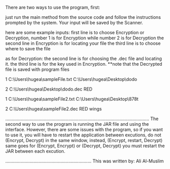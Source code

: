There are two ways to use the program, first:
 
just run the main method from the source code and follow the instructions prompted by the system.
Your input will be saved by the Scanner.

here are some example inputs:
first line is to choose Encryption or Decryption, number 1 is for Encryption while number 2 is for Decryption
the second line in Encryption is for locating your file
the third line is to choose where to save the file

as for Decryption:
the second line is for choosing the .dec file and locating it.
the third line is for the key used in Encryption.
**note that the Decrypted file is saved with program files

1
C:\Users\hugea\sampleFile.txt
C:\Users\hugea\Desktop\dodo

2
C:\Users\hugea\Desktop\dodo.dec
RED

1
C:\Users\hugea\sampleFile2.txt
C:\Users\hugea\Desktop\878t

2
C:\Users\hugea\sampleFile2.dec
RED wings

................................................................................................................
The second way to use the program is running the JAR file and using the interface. However, there are
some issues with the program, so if you want to use it, you will have to restart the application between
excutions, do not (Encrypt, Decrypt) in the same window, instead, (Encrypt, restart, Decrypt) same goes for
(Encrypt, Encrypt) or (Decrypt, Decrypt) you must restart the JAR between each excution.


...................................................................
This was written by: Ali Al-Muslim
